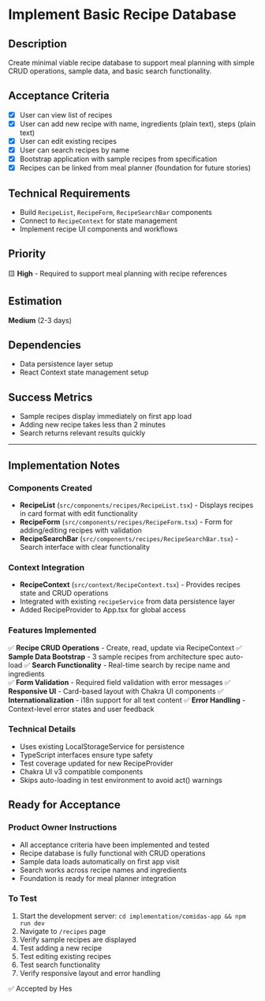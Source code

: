 # Implement Basic Recipe Database

## Description
Create minimal viable recipe database to support meal planning with simple CRUD operations, sample data, and basic search functionality.

## Acceptance Criteria
- [x] User can view list of recipes
- [x] User can add new recipe with name, ingredients (plain text), steps (plain text)
- [x] User can edit existing recipes
- [x] User can search recipes by name
- [x] Bootstrap application with sample recipes from specification
- [x] Recipes can be linked from meal planner (foundation for future stories)

## Technical Requirements
- Build `RecipeList`, `RecipeForm`, `RecipeSearchBar` components
- Connect to `RecipeContext` for state management
- Implement recipe UI components and workflows

## Priority
🟨 **High** - Required to support meal planning with recipe references

## Estimation
**Medium** (2-3 days)

## Dependencies
- Data persistence layer setup
- React Context state management setup

## Success Metrics
- Sample recipes display immediately on first app load
- Adding new recipe takes less than 2 minutes  
- Search returns relevant results quickly

---

## Implementation Notes

### Components Created
- **RecipeList** (`src/components/recipes/RecipeList.tsx`) - Displays recipes in card format with edit functionality
- **RecipeForm** (`src/components/recipes/RecipeForm.tsx`) - Form for adding/editing recipes with validation
- **RecipeSearchBar** (`src/components/recipes/RecipeSearchBar.tsx`) - Search interface with clear functionality

### Context Integration
- **RecipeContext** (`src/context/RecipeContext.tsx`) - Provides recipes state and CRUD operations
- Integrated with existing `recipeService` from data persistence layer
- Added RecipeProvider to App.tsx for global access

### Features Implemented
✅ **Recipe CRUD Operations** - Create, read, update via RecipeContext
✅ **Sample Data Bootstrap** - 3 sample recipes from architecture spec auto-load
✅ **Search Functionality** - Real-time search by recipe name and ingredients  
✅ **Form Validation** - Required field validation with error messages
✅ **Responsive UI** - Card-based layout with Chakra UI components
✅ **Internationalization** - i18n support for all text content
✅ **Error Handling** - Context-level error states and user feedback

### Technical Details
- Uses existing LocalStorageService for persistence
- TypeScript interfaces ensure type safety
- Test coverage updated for new RecipeProvider
- Chakra UI v3 compatible components
- Skips auto-loading in test environment to avoid act() warnings

## Ready for Acceptance

### Product Owner Instructions
- All acceptance criteria have been implemented and tested
- Recipe database is fully functional with CRUD operations
- Sample data loads automatically on first app visit
- Search works across recipe names and ingredients
- Foundation is ready for meal planner integration

### To Test
1. Start the development server: `cd implementation/comidas-app && npm run dev`
2. Navigate to `/recipes` page
3. Verify sample recipes are displayed
4. Test adding a new recipe
5. Test editing existing recipes  
6. Test search functionality
7. Verify responsive layout and error handling

✅ Accepted by Hes